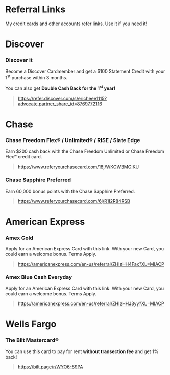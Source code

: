 # Referral Links
My credit cards and other accounts refer links. Use it if you need it!

# Discover
### Discover it
Become a Discover Cardmember and get a $100 Statement Credit with your 1<sup>st</sup> purchase within 3 months.

You can also get **Double Cash Back for the 1<sup>st</sup> year!**
>https://refer.discover.com/s/ericheee1115?advocate.partner_share_id=8769772116

# Chase
### Chase Freedom Flex® / Unlimited® / RISE / Slate Edge
Earn $200 cash back with the Chase Freedom Unlimited or Chase Freedom Flex℠ credit card.
>https://www.referyourchasecard.com/18j/WKOWBMGIKU

### Chase Sapphire Preferred
Earn 60,000 bonus points with the Chase Sapphire Preferred.
>https://www.referyourchasecard.com/6j/R1I2R84RSB

# American Express
### Amex Gold
Apply for an American Express Card with this link. With your new Card, you could earn a welcome bonus. Terms Apply.
>https://americanexpress.com/en-us/referral/ZHIzHH4Fax?XL=MIACP

### Amex Blue Cash Everyday
Apply for an American Express Card with this link. With your new Card, you could earn a welcome bonus. Terms Apply.
>https://americanexpress.com/en-us/referral/ZHIzHHJ3yy?XL=MIACP

# Wells Fargo
### The Bilt Mastercard®
You can use this card to pay for rent **without transection fee** and get 1% back!
>https://bilt.page/r/WYO6-89PA



